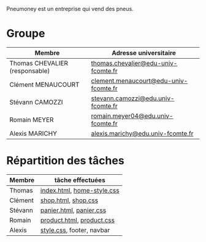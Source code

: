 Pneumoney est un entreprise qui vend des pneus.

# Groupe

| Membre             | Adresse universitaire |
|--------------------|-----------------------|
| Thomas CHEVALIER (responsable) | <thomas.chevalier@edu-univ-fcomte.fr> |
| Clément MENAUCOURT | <clement.menaucourt@edu-univ-fcomte.fr> |
| Stévann CAMOZZI | <stevann.camozzi@edu.univ-fcomte.fr> |
| Romain MEYER | <romain.meyer04@edu.univ-fcomte.fr> |
| Alexis MARICHY | <alexis.marichy@edu.univ-fcomte.fr> |

# Répartition des tâches 

| Membre             | tâche effectuées |
|--------------------|-----------------------|
| Thomas | [index.html](index.html), [home-style.css](home-style.css) |
| Clément | [shop.html](shop.html), [shop.css](shop.css) |
| Stévann| [panier.html](panier.html), [panier.css](panier.css)|
| Romain | [product.html](product.html), [product.css](product.css) |
| Alexis | [style.css](style.css), footer, navbar |
